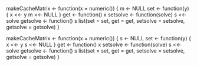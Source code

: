 makeCacheMatrix <- function(x = numeric()) {
        m <- NULL
        set <- function(y) {
                x <<- y
                m <<- NULL
        }
        get <- function() x
        setsolve <- function(solve) s <<- solve
        getsolve <- function() s
        list(set = set, get = get,
             setsolve = setsolve,
             getsolve = getsolve)
} 

makeCacheMatrix <- function(x = numeric()) {
        s <- NULL
        set <- function(y) {
                x <<- y
                s <<- NULL
        }
        get <- function() x
        setsolve <- function(solve) s <<- solve
        getsolve <- function() s
        list(set = set, get = get,
             setsolve = setsolve,
             getsolve = getsolve)
}
